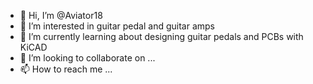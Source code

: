 - 👋 Hi, I’m @Aviator18
- 👀 I’m interested in guitar pedal and guitar amps
- 🌱 I’m currently learning about designing guitar pedals and PCBs with KiCAD
- 💞️ I’m looking to collaborate on ...
- 📫 How to reach me ...

<!---
Aviator18/Aviator18 is a ✨ special ✨ repository because its `README.md` (this file) appears on your GitHub profile.
You can click the Preview link to take a look at your changes.
--->

